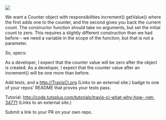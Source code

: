 <img src="https://travis-ci.org/thewillhuang/TravisTesting.svg">

We want a Counter object with responsibilities
increment()
getValue()
where the first adds one to the counter, and the second gives you back the current count. The constructor function should take no arguments, but set the initial count to zero. This requires a slightly different construction than we had before – we need a variable in the scope of the function, but that is not a parameter.

So, specs:

As a developer, I expect that the counter value will be zero after the object is created.
As a developer, I expect that the counter value after an increment() will be one more than before.

Add tests, and a http://TravisCI.org (Links to an external site.) badge to one of your repos' README that proves your tests pass.

Tutorial: http://code.tutsplus.com/tutorials/travis-ci-what-why-how--net-34771 (Links to an external site.)



Submit a link to your PR on your own repo.
